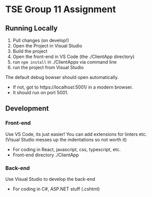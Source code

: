 # TSE Group 11 Assignment

## Running Locally
1. Pull changes (on develop!)
2. Open the Project in Visual Studio
3. Build the project
4. Open the front-end in VS Code (the ./ClientApp directory)
5. run `npm install` in ./ClientApps via command line
6. run the project from Visual Studio 

The default debug bowser should open automatically.
* If not, got to https://localhost:5001/ in a modern browser. 
* It should run on port 5001.


## Development
### Front-end 
Use VS Code, its just easier!  You can add extensions for linters etc.  
(Visual Studio messes up the indentations so not worth it) 

* For coding in React, javascript, css, typescript, etc.
* Front-end directory ./ClientApp

### Back-end
Use Visual Studio to develop the back-end

* For coding in C#, ASP.NET stuff (.cshtml)
